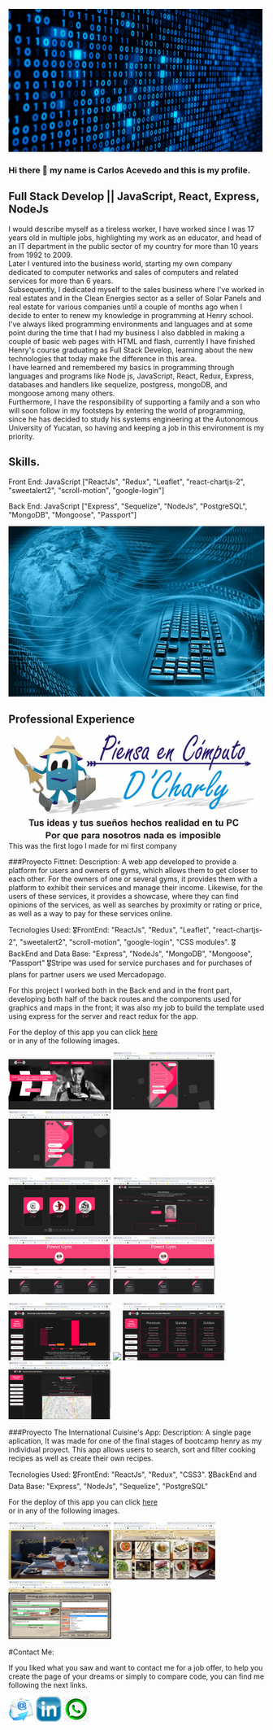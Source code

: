 <p align='left'>
    <img src='./Imagenes/1kc1.gif' />
</p>

<!-- ![Hi, I'm Wanda](https://github.com/WanCirone/wancirone/blob/main/assets/hi.gif) -->
### Hi there 👋 my name is Carlos Acevedo and this is my profile.

## Full Stack Develop || JavaScript, React, Express, NodeJs

<p align='left'>
I would describe myself as a tireless worker, I have worked since I was 17 years old in multiple jobs,
highlighting my work as an educator, and head of an IT department in the public sector of my country for more than 10 years from 1992 to 2009.</br>
Later I ventured into the business world, starting my own company dedicated to computer networks and sales of computers and related services for more than 6 years.</br>
Subsequently, I dedicated myself to the sales business where I've worked in real estates and in the Clean Energies sector as a seller of Solar Panels and real estate for various companies until a couple of months ago when I decide to enter to renew my knowledge in programming at Henry school.</br>
I've always liked programming environments and languages and at some point during the time that I had my business I also dabbled in making a couple of basic web pages with HTML and flash, currently I have finished Henry's course graduating as Full Stack Develop, learning about the new technologies that today make the difference in this area.</br>
I have learned and remembered my basics in programming through languages ​​and programs like Node js, JavaScript, React, Redux, Express, databases and handlers like sequelize, postgress, mongoDB, and mongoose among many others.</br>
Furthermore, I have the responsibility of supporting a family and a son who will soon follow in my footsteps by entering the world of programming, since he has decided to study his systems engineering at the Autonomous University of Yucatan, so having and keeping a job in this environment is my priority.</br>
</p>

## Skills.

<p>
Front End: JavaScript ["ReactJs", "Redux", "Leaflet", "react-chartjs-2", "sweetalert2", "scroll-motion", "google-login"]

Back End: JavaScript ["Express", "Sequelize", "NodeJs", "PostgreSQL", "MongoDB", "Mongoose", "Passport"]
</p>
<p align='left'>
    <img src='./Imagenes/teclado-mundo-codigo.jpg' />
</p>


## Professional Experience

<p align='left'>
    <img src='./Imagenes/Logo completo D Charly.jpg' />
    <br/>This was the first logo I made for mi first company
</p>
<p>
###Proyecto Fittnet:
    Description: A web app developed to provide a platform for users and owners of gyms, which allows them to get closer to each other.
    For the owners of one or several gyms, it provides them with a platform to exhibit their services and manage their income.
    Likewise, for the users of these services, it provides a showcase, where they can find opinions of the services, as well as searches by proximity or rating or price, as well as a way to pay for these services online.
    
 Tecnologies Used:
🎖️FrontEnd: "ReactJs", "Redux", "Leaflet", "react-chartjs-2", "sweetalert2", "scroll-motion", "google-login", "CSS modules".
🎖️BackEnd and Data Base: "Express", "NodeJs", "MongoDB", "Mongoose", "Passport" 
🎖️Stripe was used for service purchases and for purchases of plans for partner users we used Mercadopago.

For this project I worked both in the Back end and in the front part, developing both half of the back routes and the components used for graphics and maps in the front; it was also my job to build the template used using express for the server and react redux for the app.

For the deploy of this app you can click <a href="https://fittnet-g11.vercel.app/" target="_blank" rel="noopener noreferrer">here</a></br>
or in any of the following images.
</p>

<p>
  <a href="https://fittnet-g11.vercel.app/" target="_blank" rel="noopener noreferrer"><img style="width: 40%;" src="./Imagenes/fittnet/landing.png"></a>
  <a href="https://fittnet-g11.vercel.app/" target="_blank" rel="noopener noreferrer"><img style="width: 40%;" src="./Imagenes/fittnet/registro.png"></a>
  <a href="https://fittnet-g11.vercel.app/" target="_blank" rel="noopener noreferrer"><img style="width: 40%;" src="./Imagenes/fittnet/login.png"></a>
</p>
<p>
  <a href="https://fittnet-g11.vercel.app/" target="_blank" rel="noopener noreferrer"><img style="width: 40%;" src="./Imagenes/fittnet/user-home-gyms cards.png"></a>
  <a href="https://fittnet-g11.vercel.app/" target="_blank" rel="noopener noreferrer"><img style="width: 40%;" src="./Imagenes/fittnet/user-formulario-edicion-perfil.png"></a>
  <a href="https://fittnet-g11.vercel.app/" target="_blank" rel="noopener noreferrer"><img style="width: 40%;" src="./Imagenes/fittnet/user-corrito-compras.png"></a>
  <a href="https://fittnet-g11.vercel.app/" target="_blank" rel="noopener noreferrer"><img style="width: 40%;" src="./Imagenes/fittnet/user-corrito-compras.png"></a>
</p>
<p>
  <a href="https://fittnet-g11.vercel.app/" target="_blank" rel="noopener noreferrer"><img style="width: 40%;" src="./Imagenes/fittnet/partner-home.png"></a>
  <a href="https://fittnet-g11.vercel.app/" target="_blank" rel="noopener noreferrer"><img style="width: 40%;" src="./Imagenes/fittnet/partner-gyms.pngg"></a>
  <a href="https://fittnet-g11.vercel.app/" target="_blank" rel="noopener noreferrer"><img style="width: 40%;" src="./Imagenes/fittnet/partner-plans.png"></a>
  <a href="https://fittnet-g11.vercel.app/" target="_blank" rel="noopener noreferrer"><img style="width: 40%;" src="./Imagenes/fittnet/partner-gyms-edicion.png"></a>
</p>


<p>
###Proyecto The International Cuisine's App:
    Description: A single page aplication, It was made for one of the final stages of bootcamp henry as my individual proyect.
    This app allows users to search, sort and filter cooking recipes as well as create their own recipes.
    
 Tecnologies Used:
🎖️FrontEnd: "ReactJs", "Redux", "CSS3".
🎖️BackEnd and Data Base: "Express", "NodeJs", "Sequelize", "PostgreSQL" 

For the deploy of this app you can click <a href="https://cuisines-app-demo.vercel.app" target="_blank" rel="noopener noreferrer">here</a></br>
or in any of the following images.
</p>

<p>
<a href="https://cuisines-app-demo.vercel.app" target="_blank" rel="noopener noreferrer"><img style="width: 40%;" src="./Imagenes/cuisine-app/landing.png"></a>
<a href="https://cuisines-app-demo.vercel.app" target="_blank" rel="noopener noreferrer"><img style="width: 40%; margin-right: 2%" src="./Imagenes/cuisine-app/home.png"></a>
<a href="https://cuisines-app-demo.vercel.app" target="_blank" rel="noopener noreferrer"><img style="width: 40%; margin-right: 2%" src="./Imagenes/cuisine-app/formulario de creacion de recetas.png"></a>
</p>


#Contact Me:

<p>If you liked what you saw and want to contact me for a job offer, to help you create the page of your dreams or simply to compare code, you can find me following the next links.
</p>
<a href="mailto:charlyacevedo@hotmail.com?subject=Hola quiero contactarte para un proyecto sobre una pagina web body=Quisiera%20m%C3%A1s%20informaci%C3%B3n%20sobre%20como%20puedes%20crearme%20un%20sitio%20web%20personalizado" target="_blank" rel="noopener noreferrer"><img style="width: 50px;" src="./Imagenes/Email-Logo.png"></a>
  <a href="https://www.linkedin.com/in/carlos-acevedo-full-stack-dev/" target="_blank" rel="noopener noreferrer"><img style="width: 50px;" src="./Imagenes/logolinkedin.jpg"></a>
  <a href="https://wa.me/+529992705023/?text=Hola quisiera mas informacion por que quiero contratar tus servicios como desarrollador web" target="_blank" rel="noopener noreferrer"><img  style="width: 50px;" src="./Imagenes/pngtree-whatsapp-icon-logo-png-image_771436.jpg"></a>
